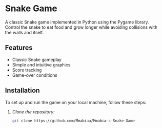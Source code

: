 # Snake Game

A classic Snake game implemented in Python using the Pygame library. Control the snake to eat food and grow longer while avoiding collisions with the walls and itself.

## Features

- Classic Snake gameplay
- Simple and intuitive graphics
- Score tracking
- Game-over conditions

## Installation

To set up and run the game on your local machine, follow these steps:

1. *Clone the repository:*

   ```bash
   git clone https://github.com/Mmabiaa/Mmabia-s-Snake-Game